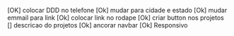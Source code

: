 

[OK] colocar DDD no telefone
[Ok] mudar para cidade e estado 
[Ok] mudar emmail para link
[Ok] colocar link no rodape 
[Ok] criar button nos projetos
[] descricao do projetos 
[Ok] ancorar navbar 
[Ok] Responsivo










